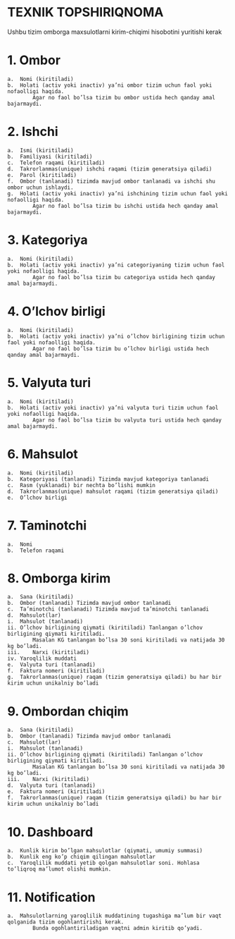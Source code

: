 # TEXNIK TOPSHIRIQNOMA

Ushbu tizim omborga maxsulotlarni kirim-chiqimi hisobotini yuritishi kerak

# 1. Ombor
    a.	Nomi (kiritiladi)
    b.	Holati (activ yoki inactiv) ya’ni ombor tizim uchun faol yoki nofaolligi haqida. 
            Agar no faol bo’lsa tizim bu ombor ustida hech qanday amal bajarmaydi.

# 2.	Ishchi
    a.	Ismi (kiritiladi)
    b.	Familiyasi (kiritiladi)
    c.	Telefon raqami (kiritiladi)
    d.	Takrorlanmas(unique) ishchi raqami (tizim generatsiya qiladi)
    e.	Parol (kiritiladi)
    f.	Ombor (tanlanadi) tizimda mavjud ombor tanlanadi va ishchi shu ombor uchun ishlaydi.
    g.	Holati (activ yoki inactiv) ya’ni ishchining tizim uchun faol yoki nofaolligi haqida. 
            Agar no faol bo’lsa tizim bu ishchi ustida hech qanday amal bajarmaydi.

# 3.	Kategoriya
    a.	Nomi (kiritiladi)
    b.	Holati (activ yoki inactiv) ya’ni categoriyaning tizim uchun faol yoki nofaolligi haqida. 
            Agar no faol bo’lsa tizim bu categoriya ustida hech qanday amal bajarmaydi.


# 4.	O’lchov birligi
    a.	Nomi (kiritiladi)
    b.	Holati (activ yoki inactiv) ya’ni o’lchov birligining tizim uchun faol yoki nofaolligi haqida. 
            Agar no faol bo’lsa tizim bu o’lchov birligi ustida hech qanday amal bajarmaydi.

# 5.	Valyuta turi
    a.	Nomi (kiritiladi)
    b.	Holati (activ yoki inactiv) ya’ni valyuta turi tizim uchun faol yoki nofaolligi haqida. 
            Agar no faol bo’lsa tizim bu valyuta turi ustida hech qanday amal bajarmaydi.

# 6.	Mahsulot
    a.	Nomi (kiritiladi)
    b.	Kategoriyasi (tanlanadi) Tizimda mavjud kategoriya tanlanadi
    c.	Rasm (yuklanadi) bir nechta bo’lishi mumkin
    d.	Takrorlanmas(unique) mahsulot raqami (tizim generatsiya qiladi)
    e.	O’lchov birligi
# 7.	Taminotchi
    a.	Nomi
    b.	Telefon raqami

# 8.	Omborga kirim 
    a.	Sana (kiritiladi) 
    b.	Ombor (tanlanadi) Tizimda mavjud ombor tanlanadi
    c.	Ta’minotchi (tanlanadi) Tizimda mavjud ta’minotchi tanlanadi
    d.	Mahsulot(lar)
    i.	Mahsulot (tanlanadi)
    ii.	O’lchov birligining qiymati (kiritiladi) Tanlangan o’lchov birligining qiymati kiritiladi. 
            Masalan KG tanlangan bo’lsa 30 soni kiritiladi va natijada 30 kg bo’ladi.
    iii.	Narxi (kiritiladi)
    iv.	Yaroqlilik muddati
    e.	Valyuta turi (tanlanadi)
    f.	Faktura nomeri (kiritiladi)
    g.	Takrorlanmas(unique) raqam (tizim generatsiya qiladi) bu har bir kirim uchun unikalniy bo’ladi

# 9.	Ombordan chiqim 
    a.	Sana (kiritiladi) 
    b.	Ombor (tanlanadi) Tizimda mavjud ombor tanlanadi
    c.	Mahsulot(lar)
    i.	Mahsulot (tanlanadi)
    ii.	O’lchov birligining qiymati (kiritiladi) Tanlangan o’lchov birligining qiymati kiritiladi. 
            Masalan KG tanlangan bo’lsa 30 soni kiritiladi va natijada 30 kg bo’ladi.
    iii.	Narxi (kiritiladi)
    d.	Valyuta turi (tanlanadi)
    e.	Faktura nomeri (kiritiladi)
    f.	Takrorlanmas(unique) raqam (tizim generatsiya qiladi) bu har bir kirim uchun unikalniy bo’ladi

# 10.	Dashboard
    a.	Kunlik kirim bo’lgan mahsulotlar (qiymati, umumiy summasi)
    b.	Kunlik eng ko’p chiqim qilingan mahsulotlar
    c.	Yaroqlilik muddati yetib qolgan mahsulotlar soni. Hohlasa to’liqroq ma’lumot olishi mumkin.

# 11.	Notification
    a.	Mahsulotlarning yaroqlilik muddatining tugashiga ma’lum bir vaqt qolganida tizim ogohlantirishi kerak. 
            Bunda ogohlantiriladigan vaqtni admin kiritib qo’yadi.
